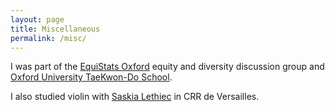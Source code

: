 ```yaml
---
layout: page
title: Miscellaneous
permalink: /misc/
---
```


I was part of the [EquiStats Oxford](https://tylerkf.github.io/equistats/) equity and diversity discussion group and [Oxford University TaeKwon-Do School](https://users.ox.ac.uk/~outkd/).

I also studied violin with [Saskia Lethiec](http://www.saskialethiec.com/) in CRR de Versailles.
